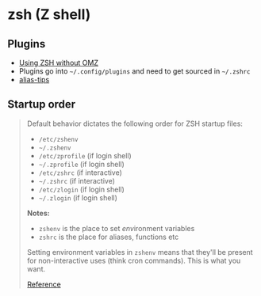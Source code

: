# zsh (Z shell)

## Plugins

- [Using ZSH without OMZ](https://dev.to/hbenvenutti/using-zsh-without-omz-4gch)
- Plugins go into `~/.config/plugins` and need to get sourced in `~/.zshrc`
- [alias-tips](https://github.com/djui/alias-tips)

## Startup order

> Default behavior dictates the following order for ZSH startup files:
>
> - `/etc/zshenv`
> - `~/.zshenv`
> - `/etc/zprofile` (if login shell)
> - `~/.zprofile`   (if login shell)
> - `/etc/zshrc`    (if interactive)
> - `~/.zshrc`      (if interactive)
> - `/etc/zlogin`   (if login shell)
> - `~/.zlogin`     (if login shell)
>
> **Notes:**
>
> - `zshenv` is the place to set *env*ironment variables
> - `zshrc` is the place for aliases, functions etc
>
> Setting environment variables in `zshenv` means that they'll be present for
> non-interactive uses (think cron commands). This is what you want.
>
> [Reference](https://gist.githubusercontent.com/pbrisbin/45654dc74787c18e858c/raw/191700523521f8579453a3e00476ed3c14a24354/headache.md)
